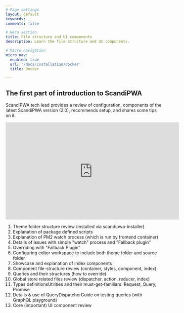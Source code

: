```yaml
---
# Page settings
layout: default
keywords:
comments: false

# Hero section
title: File structure and UI components
description: Learn the file structure and UI components.

# Micro navigation
micro_nav:
  enabled: true
  url: '/docs/installation/docker'
  title: Docker

---
```


## The first part of introduction to ScandiPWA

ScandiPWA tech lead provides a review of configuration, components of the latest ScandiPWA version (2.0), recommends setup, and shares some tips on it.

<div class="video">
    <iframe width="560" height="315" src="https://www.youtube.com/embed/LcM3DlQ8TbU" frameborder="0" allow="accelerometer; autoplay; encrypted-media; gyroscope; picture-in-picture" allowfullscreen></iframe>
</div>




1. Theme folder structure review (installed via scandipwa-installer)
2. Explanation of package defined scripts
3. Explanation of PM2 watch process (which is run by frontend container)
4. Details of issues with simple "watch" process and "Fallback plugin"
5. Overriding with "Fallback Plugin"
6. Configuring editor workspace to include both theme folder and source folder
7. Showcase and explanation of index components
8. Component file-structure review (container, styles, component, index)
9. Queries and their structures (how to override)
10. Global store related files review (dispatcher, action, reducer, index)
11. Types definitionsUtilities and their must-get-familiars: Request, Query, Promise
12. Details & use of QueryDispatcherGuide on testing queries (with GraphQL playground)
13. Core (important) UI component review